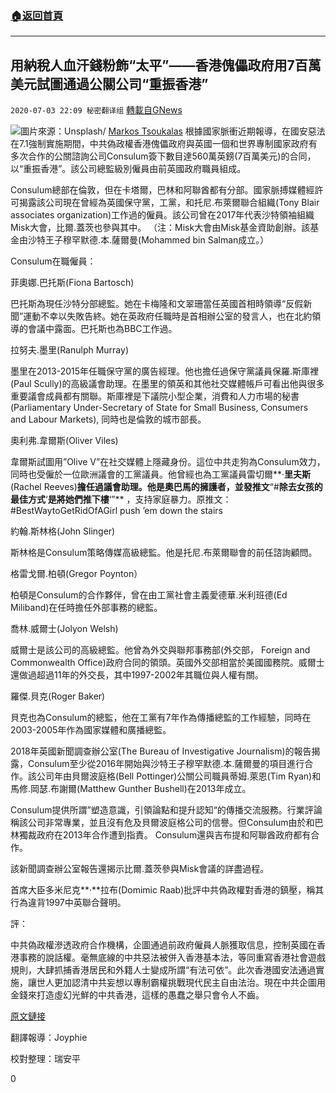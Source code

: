 ###  [:house:返回首頁](https://github.com/ourhimalayas/txt)
---

## 用納稅人血汗錢粉飾“太平”——香港傀儡政府用7百萬美元試圖通過公關公司“重振香港”
`2020-07-03 22:09 秘密翻译组` [轉載自GNews](https://gnews.org/zh-hant/253342/)

![](https://s3.amazonaws.com/gnews-media-offload/wp-content/uploads/2020/07/03220455/1-7.png)圖片來源：Unsplash/ [Markos Tsoukalas](https://unsplash.com/@markos69) 
根據國家脈衝近期報導，在國安惡法在7.1強制實施期間，中共偽政權香港傀儡政府與英國一個和世界專制國家政府有多次合作的公關諮詢公司Consulum簽下數目達560萬英鎊(7百萬美元)的合同，以“重振香港”。該公司總監級別僱員由前英國政府職員組成。

Consulum總部在倫敦，但在卡塔爾，巴林和阿聯酋都有分部。國家脈搏媒體經許可揭露該公司現在曾經為英國保守黨，工黨，和托尼.布萊爾聯合組織(Tony Blair associates organization)工作過的僱員。該公司曾在2017年代表沙特領袖組織Misk大會，比爾.蓋茨也參與其中。 （注：Misk大會由Misk基金資助創辦。該基金由沙特王子穆罕默德.本.薩爾曼(Mohammed bin Salman成立。）

Consulum在職僱員：

菲奧娜.巴托斯(Fiona Bartosch)

巴托斯為現任沙特分部總監。她在卡梅隆和文翠珊當任英國首相時領導“反假新聞”運動不幸以失敗告終。她在英政府任職時是首相辦公室的發言人，也在北約領導的會議中露面。巴托斯也為BBC工作過。

拉努夫.墨里(Ranulph Murray)

墨里在2013-2015年任職保守黨的廣告經理。他也擔任過保守黨議員保羅.斯庫裡(Paul Scully)的高級議會助理。在墨里的領英和其他社交媒體帳戶可看出他與很多重要議會成員都有關聯。斯庫裡是下議院小型企業，消費和人力市場的秘書(Parliamentary Under-Secretary of State for Small Business, Consumers and Labour Markets), 同時也是倫敦的城市部長。

奧利弗.韋爾斯(Oliver Viles)

韋爾斯試圖用”Olive V”在社交媒體上隱藏身份。這位中共走狗為Consulum效力，同時也受僱於一位歐洲議會的工黨議員。他曾經也為工黨議員雷切爾**·**里夫斯**(Rachel Reeves)**擔任過議會助理。他是奧巴馬的擁護者，並發推文**“#**除去女孩的最佳方式**‘**是將她們推下樓**‘”** ，支持家庭暴力。原推文：#BestWaytoGetRidOfAGirl push ’em down the stairs

約翰.斯林格(John Slinger)

斯林格是Consulum策略傳媒高級總監。他是托尼.布萊爾聯會的前任諮詢顧問。

格雷戈爾.柏頓(Gregor Poynton）

柏頓是Consulum的合作夥伴，曾在由工黨社會主義愛德華.米利班德(Ed Miliband)在任時擔任外部事務的總監。

喬林.威爾士(Jolyon Welsh)

威爾士是該公司的高級總監。他曾為外交與聯邦事務部(外交部， Foreign and Commonwealth Office)政府合同的領頭。英國外交部相當於美國國務院。威爾士還做過超過11年的外交長，其中1997-2002年其職位與人權有關。

羅傑.貝克(Roger Baker)

貝克也為Consulum的總監，他在工黨有7年作為傳播總監的工作經驗，同時在2003-2005年作為國家媒體和廣播總監。

2018年英國新聞調查辦公室(The Bureau of Investigative Journalism)的報告揭露，Consulum至少從2016年開始與沙特王子穆罕默德.本.薩爾曼的項目進行合作。該公司年由貝爾波庭格(Bell Pottinger)公關公司職員蒂姆.萊恩(Tim Ryan)和馬修.岡瑟.布謝爾(Matthew Gunther Bushell)在2013年成立。

Consulum提供所謂”塑造意識，引領論點和提升認知“的傳播交流服務。行業評論稱該公司非常專業，並且沒有危及貝爾波庭格公司的信譽。但Consulum由於和巴林獨裁政府在2013年合作遭到指責。 Consulum還與吉布提和阿聯酋政府都有合作。

該新聞調查辦公室報告還揭示比爾.蓋茨參與Misk會議的詳盡過程。

首席大臣多米尼克**·**拉布(Domimic Raab)批評中共偽政權對香港的鎮壓，稱其行為違背1997中英聯合聲明。

評：

中共偽政權滲透政府合作機構，企圖通過前政府僱員人脈獲取信息，控制英國在香港事務的說話權。毫無底線的中共惡法被併入香港基本法，等同重寫香港社會遊戲規則，大肆抓捕香港居民和外籍人士變成所謂“有法可依”。此次香港國安法通過實施，讓世人更加認清中共妄想以專制霸權挑戰現代民主自由法治。現在中共企圖用金錢來打造虛幻光鮮的中共香港，這樣的愚蠢之舉只會令人不齒。

[原文鏈接](https://thenationalpulse.com/politics/revealed-pr-company-defending-the-ccps-hong-kong-takeover-is-run-by-former-advisors-to-britains-prime-minister-uk-labour-party-and/)

翻譯報導：Joyphie

校對整理：瑞安平

0
